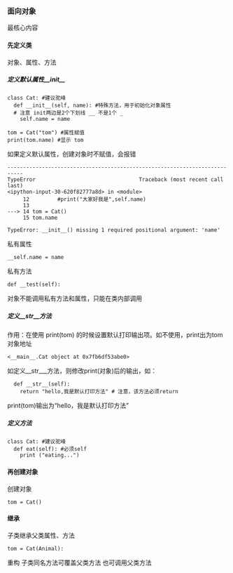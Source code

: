 ### 面向对象

最核心内容

#### 先定义类
对象、属性、方法

##### 定义默认属性__init__

```
class Cat: #建议驼峰
  def __init__(self, name): #特殊方法，用于初始化对象属性
  # 注意 init两边是2个下划线 __ 不是1个 _
    self.name = name
    
tom = Cat("tom") #属性赋值
print(tom.name) #显示 tom
```
如果定义默认属性，创建对象时不赋值，会报错
```
---------------------------------------------------------------------------
TypeError                                 Traceback (most recent call last)
<ipython-input-30-620f82777a8d> in <module>
     12         #print("大家好我是",self.name)
     13 
---> 14 tom = Cat()
     15 tom.name

TypeError: __init__() missing 1 required positional argument: 'name'
```

私有属性

```__self.name = name ```

私有方法

```def __test(self):```

对象不能调用私有方法和属性，只能在类内部调用

##### 定义__str__方法

作用：在使用 print(tom) 的时候设置默认打印输出项。如不使用，print出为tom对象地址

```<__main__.Cat object at 0x7fb6df53abe0>```

如定义__str___方法，则修改print(对象)后的输出，如：

```
  def __str__(self):
    return "hello,我是默认打印方法" # 注意，该方法必须return
```

print(tom)输出为“hello，我是默认打印方法”


##### 定义方法

```
class Cat: #建议驼峰
  def eat(self): #必须self
    print ("eating...")
```
#### 再创建对象

创建对象
```
tom = Cat()
```

#### 继承
子类继承父类属性、方法
```
tom = Cat(Animal):
```
重构
子类同名方法可覆盖父类方法
也可调用父类方法
